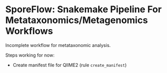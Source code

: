 # SporeFlow: Snakemake Pipeline For Metataxonomics/Metagenomics Workflows

Incomplete workflow for metataxonomic analysis.

Steps working for now:

- Create manifest file for QIIME2 (rule `create_manifest`)